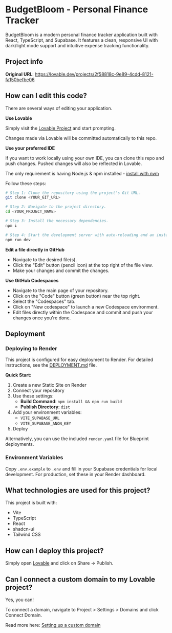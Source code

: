 # BudgetBloom - Personal Finance Tracker

BudgetBloom is a modern personal finance tracker application built with React, TypeScript, and Supabase. It features a clean, responsive UI with dark/light mode support and intuitive expense tracking functionality.

## Project info

**Original URL**: https://lovable.dev/projects/2f58818c-9e89-4cdd-8121-fa150befbe06

## How can I edit this code?

There are several ways of editing your application.

**Use Lovable**

Simply visit the [Lovable Project](https://lovable.dev/projects/2f58818c-9e89-4cdd-8121-fa150befbe06) and start prompting.

Changes made via Lovable will be committed automatically to this repo.

**Use your preferred IDE**

If you want to work locally using your own IDE, you can clone this repo and push changes. Pushed changes will also be reflected in Lovable.

The only requirement is having Node.js & npm installed - [install with nvm](https://github.com/nvm-sh/nvm#installing-and-updating)

Follow these steps:

```sh
# Step 1: Clone the repository using the project's Git URL.
git clone <YOUR_GIT_URL>

# Step 2: Navigate to the project directory.
cd <YOUR_PROJECT_NAME>

# Step 3: Install the necessary dependencies.
npm i

# Step 4: Start the development server with auto-reloading and an instant preview.
npm run dev
```

**Edit a file directly in GitHub**

- Navigate to the desired file(s).
- Click the "Edit" button (pencil icon) at the top right of the file view.
- Make your changes and commit the changes.

**Use GitHub Codespaces**

- Navigate to the main page of your repository.
- Click on the "Code" button (green button) near the top right.
- Select the "Codespaces" tab.
- Click on "New codespace" to launch a new Codespace environment.
- Edit files directly within the Codespace and commit and push your changes once you're done.

## Deployment

### Deploying to Render

This project is configured for easy deployment to Render. For detailed instructions, see the [DEPLOYMENT.md](./DEPLOYMENT.md) file.

**Quick Start:**

1. Create a new Static Site on Render
2. Connect your repository
3. Use these settings:
   - **Build Command**: `npm install && npm run build`
   - **Publish Directory**: `dist`
4. Add your environment variables:
   - `VITE_SUPABASE_URL`
   - `VITE_SUPABASE_ANON_KEY`
5. Deploy

Alternatively, you can use the included `render.yaml` file for Blueprint deployments.

### Environment Variables

Copy `.env.example` to `.env` and fill in your Supabase credentials for local development. For production, set these in your Render dashboard.

## What technologies are used for this project?

This project is built with:

- Vite
- TypeScript
- React
- shadcn-ui
- Tailwind CSS

## How can I deploy this project?

Simply open [Lovable](https://lovable.dev/projects/2f58818c-9e89-4cdd-8121-fa150befbe06) and click on Share -> Publish.

## Can I connect a custom domain to my Lovable project?

Yes, you can!

To connect a domain, navigate to Project > Settings > Domains and click Connect Domain.

Read more here: [Setting up a custom domain](https://docs.lovable.dev/tips-tricks/custom-domain#step-by-step-guide)
